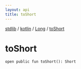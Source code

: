 ```yaml
---
layout: api
title: toShort
---
```

[stdlib](../../index.md) / [kotlin](../index.md) / [Long](index.md) / [toShort](toShort.md)

# toShort

```
open public fun toShort(): Short
```
